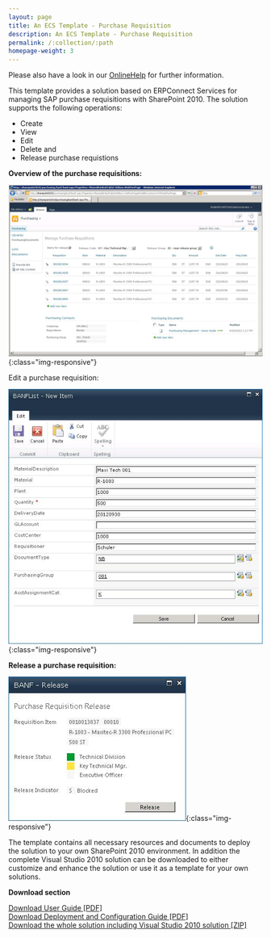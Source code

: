 ```yaml
---
layout: page
title: An ECS Template - Purchase Requisition
description: An ECS Template - Purchase Requisition
permalink: /:collection/:path
homepage-weight: 3
---
```


Please also have a look in our [OnlineHelp](https://help.theobald-software.com/en/) for further information.

This template provides a solution based on ERPConnect Services for managing SAP purchase requisitions with SharePoint 2010.
The solution supports the following operations:

- Create
- View
- Edit
- Delete and
- Release purchase requistions

**Overview of the purchase requisitions:**

![ECS-BANF-SP](/img/contents/ECS-BANF-SP.jpg){:class="img-responsive"}

Edit a purchase requisition:

![ECS-BANf-SP-Create](/img/contents/ECS-BANf-SP-Create.jpg){:class="img-responsive"}

**Release a purchase requisition:**

![ECS-BANf-SP-Release](/img/contents/ECS-BANf-SP-Release.jpg){:class="img-responsive"}

The template contains all necessary resources and documents to deploy the solution to your own SharePoint 2010 environment. 
In addition the complete Visual Studio 2010 solution can be downloaded to either customize and enhance the solution or use it as a template for your own solutions.

**Download section**

[Download User Guide [PDF]](https://files.theobald-software.com/download/ERPConnectServices/templates/PRM-User-Guide.pdf)<br>
[Download Deployment and Configuration Guide [PDF]](https://files.theobald-software.com/download/ERPConnectServices/templates/PRM-Deployment-and-Configuration-Guide.pdf)<br>
[Download the whole solution including Visual Studio 2010 solution [ZIP]](http://www.theobald-software.com/download/ERPConnectServices/templates/Theobald-ECS-Template-Purchase-Requisition.zip)   